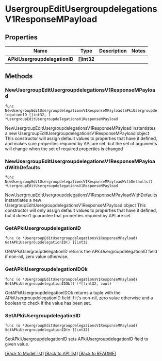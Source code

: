 # UsergroupEditUsergroupdelegationsV1ResponseMPayload

## Properties

Name | Type | Description | Notes
------------ | ------------- | ------------- | -------------
**APkiUsergroupdelegationID** | **[]int32** |  | 

## Methods

### NewUsergroupEditUsergroupdelegationsV1ResponseMPayload

`func NewUsergroupEditUsergroupdelegationsV1ResponseMPayload(aPkiUsergroupdelegationID []int32, ) *UsergroupEditUsergroupdelegationsV1ResponseMPayload`

NewUsergroupEditUsergroupdelegationsV1ResponseMPayload instantiates a new UsergroupEditUsergroupdelegationsV1ResponseMPayload object
This constructor will assign default values to properties that have it defined,
and makes sure properties required by API are set, but the set of arguments
will change when the set of required properties is changed

### NewUsergroupEditUsergroupdelegationsV1ResponseMPayloadWithDefaults

`func NewUsergroupEditUsergroupdelegationsV1ResponseMPayloadWithDefaults() *UsergroupEditUsergroupdelegationsV1ResponseMPayload`

NewUsergroupEditUsergroupdelegationsV1ResponseMPayloadWithDefaults instantiates a new UsergroupEditUsergroupdelegationsV1ResponseMPayload object
This constructor will only assign default values to properties that have it defined,
but it doesn't guarantee that properties required by API are set

### GetAPkiUsergroupdelegationID

`func (o *UsergroupEditUsergroupdelegationsV1ResponseMPayload) GetAPkiUsergroupdelegationID() []int32`

GetAPkiUsergroupdelegationID returns the APkiUsergroupdelegationID field if non-nil, zero value otherwise.

### GetAPkiUsergroupdelegationIDOk

`func (o *UsergroupEditUsergroupdelegationsV1ResponseMPayload) GetAPkiUsergroupdelegationIDOk() (*[]int32, bool)`

GetAPkiUsergroupdelegationIDOk returns a tuple with the APkiUsergroupdelegationID field if it's non-nil, zero value otherwise
and a boolean to check if the value has been set.

### SetAPkiUsergroupdelegationID

`func (o *UsergroupEditUsergroupdelegationsV1ResponseMPayload) SetAPkiUsergroupdelegationID(v []int32)`

SetAPkiUsergroupdelegationID sets APkiUsergroupdelegationID field to given value.



[[Back to Model list]](../README.md#documentation-for-models) [[Back to API list]](../README.md#documentation-for-api-endpoints) [[Back to README]](../README.md)


